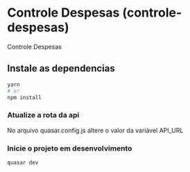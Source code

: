 # Controle Despesas (controle-despesas)

Controle Despesas

## Instale as dependencias
```bash
yarn
# or
npm install
```
### Atualize a rota da api
No arquivo quasar.config.js altere o valor da variável API_URL

### Inicie o projeto em desenvolvimento
```bash
quasar dev
```


